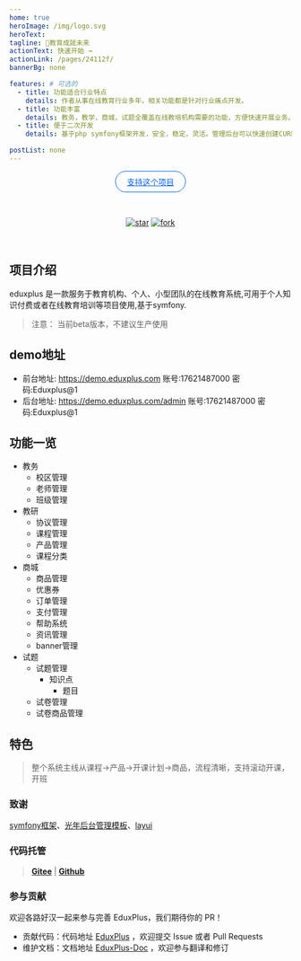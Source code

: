 ```yaml
---
home: true
heroImage: /img/logo.svg
heroText: 
tagline: 🚀教育成就未来
actionText: 快速开始 →
actionLink: /pages/24112f/
bannerBg: none

features: # 可选的
  - title: 功能适合行业特点
    details: 作者从事在线教育行业多年，相关功能都是针对行业痛点开发。
  - title: 功能丰富
    details: 教务，教学，商城，试题全覆盖在线教培机构需要的功能，方便快速开展业务。
  - title: 便于二次开发
    details: 基于php symfony框架开发，安全，稳定，灵活。管理后台可以快速创建CURD代码。

postList: none
---
```


<p align="center">
  <a class="become-sponsor" href="/pages/eefedc2">支持这个项目</a>
</p>

<style>
  .become-sponsor{
    padding: 8px 20px;
    display: inline-block;
    color: #005EF2;
    border-radius: 30px;
    box-sizing: border-box;
    border: 1px solid #005EF2;
  }
</style>

<br/>

<p align="center">
    <a href='https://gitee.com/wangkaihui/eduxplus/stargazers'><img src='https://gitee.com/wangkaihui/eduxplus/badge/star.svg?theme=dark' alt='star'></img></a>
    <a href='https://gitee.com/wangkaihui/eduxplus/members'><img src='https://gitee.com/wangkaihui/eduxplus/badge/fork.svg?theme=dark' alt='fork'></img></a>
</p>

<br/>

## 项目介绍
eduxplus 是一款服务于教育机构、个人、小型团队的在线教育系统,可用于个人知识付费或者在线教育培训等项目使用,基于symfony.

>注意： 当前beta版本，不建议生产使用

## demo地址
- 前台地址: https://demo.eduxplus.com  账号:17621487000 密码:Eduxplus@1
- 后台地址: https://demo.eduxplus.com/admin  账号:17621487000 密码:Eduxplus@1


## 功能一览
- 教务
  - 校区管理
  - 老师管理
  - 班级管理
- 教研
  - 协议管理
  - 课程管理
  - 产品管理
  - 课程分类
- 商城
  - 商品管理
  - 优惠券
  - 订单管理
  - 支付管理
  - 帮助系统
  - 资讯管理
  - banner管理
- 试题
  - 试题管理
    - 知识点
      - 题目
  - 试卷管理
  - 试卷商品管理

## 特色
> 整个系统主线从课程->产品->开课计划->商品，流程清晰，支持滚动开课，开班

### 致谢

[symfony框架](https://symfony.com/)、[光年后台管理模板](https://gitee.com/yinqi/Light-Year-Admin-Using-Iframe-v4)、[layui](https://gitee.com/sentsin/layui)

### 代码托管

> **[Gitee](https://gitee.com/wangkaihui/eduxplus)** | **[Github](https://github.com/trensy/eduxplus)**

### 参与贡献

欢迎各路好汉一起来参与完善 EduxPlus，我们期待你的 PR！

- 贡献代码：代码地址 [EduxPlus](https://gitee.com/wangkaihui/eduxplus) ，欢迎提交 Issue 或者 Pull Requests
- 维护文档：文档地址 [EduxPlus-Doc](https://github.com/trensy/eduxplus_doc) ，欢迎参与翻译和修订

